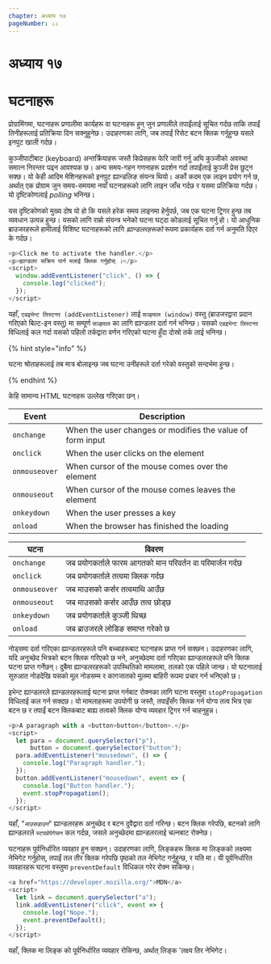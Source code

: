 ```yaml
---
chapter: अध्याय १७
pageNumber: ८८
---
```

# अध्याय १७
# घटनाहरू

प्रोग्रामिंगमा, घटनाहरू प्रणालीमा कार्यहरू वा घटनाहरू हुन् जुन प्रणालीले तपाईंलाई सूचित गर्दछ ताकि तपाईं तिनीहरूलाई प्रतिक्रिया दिन सक्नुहुनेछ। उदाहरणका लागि, जब तपाईं रिसेट बटन क्लिक गर्नुहुन्छ यसले इनपुट खाली गर्दछ।

कुञ्जीपाटीबाट (keyboard) अन्तर्क्रियाहरू जस्तै किप्रेसहरू फेरि जारी गर्नु अघि कुञ्जीको अवस्था समात्न निरन्तर पढ्न आवश्यक छ। अन्य समय-गहन गणनाहरू प्रदर्शन गर्दा तपाईंलाई कुञ्जी प्रेस छुट्न सक्छ। यो केही आदिम मेशिनहरूको इनपुट ह्यान्डलिङ संयन्त्र थियो। अर्को कदम एक लाइन प्रयोग गर्न छ, अर्थात् एक प्रोग्राम जुन समय-समयमा नयाँ घटनाहरूको लागि लाइन जाँच गर्दछ र यसमा प्रतिक्रिया गर्दछ। यो दृष्टिकोणलाई _polling_ भनिन्छ।

यस दृष्टिकोणको मुख्य दोष यो हो कि यसले हरेक समय लाइनमा हेर्नुपर्छ, जब एक घटना ट्रिगर हुन्छ तब व्यवधान उत्पन्न हुन्छ। यसको लागि राम्रो संयन्त्र भनेको घटना घट्दा कोडलाई सूचित गर्नु हो। यो आधुनिक ब्राउजरहरूले हामीलाई विशिष्ट घटनाहरूको लागि _ह्यान्डलरहरूको_ रूपमा प्रकार्यहरू दर्ता गर्न अनुमति दिएर के गर्दछ।

```javascript
<p>Click me to activate the handler.</p>
<p>ह्यान्डलर सक्रिय पार्न मलाई क्लिक गर्नुहोस् ।</p>
<script>
  window.addEventListener("click", () => {
    console.log("clicked");
  });
</script>
```

यहाँ, `एडइभेन्ट लिस्टनर (addEventListener)` लाई `सञ्झ्याल (window)` वस्तु (ब्राउजरद्वारा प्रदान गरिएको बिल्ट-इन वस्तु) मा सम्पूर्ण `सञ्झ्याल` का लागि ह्यान्डलर दर्ता गर्न भनिन्छ। यसको `एडइभेन्ट लिस्टनर` विधिलाई कल गर्दा यसको पहिलो तर्कद्वारा वर्णन गरिएको घटना हुँदा दोस्रो तर्क लाई भनिन्छ।

{% hint style="info" %}

घटना श्रोताहरूलाई तब मात्र बोलाइन्छ जब घटना उनीहरूले दर्ता गरेको वस्तुको सन्दर्भमा हुन्छ।

{% endhint %}

केहि सामान्य HTML घटनाहरू उल्लेख गरिएका छन्।

| Event         | Description                                               |
| ------------- | --------------------------------------------------------- |
| `onchange`    | When the user changes or modifies the value of form input |
| `onclick`     | When the user clicks on the element                       |
| `onmouseover` | When cursor of the mouse comes over the element           |
| `onmouseout`  | When cursor of the mouse comes leaves the element         |
| `onkeydown`   | When the user presses a key                               |
| `onload`      | When the browser has finished the loading                 |

| घटना          | विवरण                                                       |
| ------------- | ----------------------------------------------------------- |
| `onchange`    | जब प्रयोगकर्ताले फारम आगतको मान परिवर्तन वा परिमार्जन गर्दछ |
| `onclick`     | जब प्रयोगकर्ताले तत्वमा क्लिक गर्दछ                         |
| `onmouseover` | जब माउसको कर्सर तत्वमाथि आउँछ                               |
| `onmouseout`  | जब माउसको कर्सर आउँछ तत्व छोड्छ                             |
| `onkeydown`   | जब प्रयोगकर्ताले कुञ्जी थिच्छ    |
| `onload`      | जब ब्राउजरले लोडिङ समाप्त गरेको छ                           |


नोड्समा दर्ता गरिएका ह्यान्डलरहरूले पनि बच्चाहरूबाट घटनाहरू प्राप्त गर्न सक्छन। उदाहरणका लागि, यदि अनुच्छेद भित्रको बटन क्लिक गरिएको छ भने, अनुच्छेदमा दर्ता गरिएका ह्यान्डलरहरूले पनि क्लिक घटना प्राप्त गर्नेछन्। दुबैमा ह्यान्डलरहरूको उपस्थितिको मामलामा, तलको एक पहिले जान्छ। यो घटनालाई सुरुआत नोडदेखि यसको मूल नोडसम्म र कागजातको मूलमा बाहिरी रूपमा प्रचार गर्न भनिएको छ।

इभेन्ट ह्यान्डलरले ह्यान्डलरहरूलाई घटना प्राप्त गर्नबाट रोक्नका लागि घटना वस्तुमा `stopPropagation` विधिलाई कल गर्न सक्दछ। यो मामलाहरूमा उपयोगी छ जस्तै, तपाइँसँग क्लिक गर्न योग्य तत्व भित्र एक बटन छ र तपाईं बटन क्लिकबाट बाह्य तत्वको क्लिक योग्य व्यवहार ट्रिगर गर्न चाहनुहुन्न।

```javascript
<p>A paragraph with a <button>button</button>.</p>
<script>
  let para = document.querySelector("p"),
      button = document.querySelector("button");
  para.addEventListener("mousedown", () => {
    console.log("Paragraph handler.");
  });
  button.addEventListener("mousedown", event => {
    console.log("Button handler.");
    event.stopPropagation();
  });
</script>
```

यहाँ, "_`माउसडाउन`_" ह्यान्डलरहरू अनुच्छेद र बटन दुवैद्वारा दर्ता गरिन्छ। बटन क्लिक गरेपछि, बटनको लागि ह्यान्डलरले `स्टपप्रोपेगेसन` कल गर्दछ, जसले अनुच्छेदमा ह्यान्डलरलाई चल्नबाट रोक्नेछ।

घटनाहरू पूर्वनिर्धारित व्यवहार हुन सक्छन्। उदाहरणका लागि, लिङ्कहरू क्लिक मा लिङ्कको लक्ष्यमा नेभिगेट गर्नुहोस्, तपाईं तल तीर क्लिक गरेपछि पृष्ठको तल नेभिगेट गर्नुहुन्छ, र यति मा। यी पूर्वनिर्धारित व्यवहारहरू घटना वस्तुमा `preventDefault` विधिकल गरेर रोक्न सकिन्छ।

```javascript
<a href="https://developer.mozilla.org/">MDN</a>
<script>
  let link = document.querySelector("a");
  link.addEventListener("click", event => {
    console.log("Nope.");
    event.preventDefault();
  });
</script>
```

यहाँ, क्लिक मा लिङ्क को पूर्वनिर्धारित व्यवहार रोकिन्छ, अर्थात् लिङ्क 'लक्ष्य तिर नेभिगेट।
